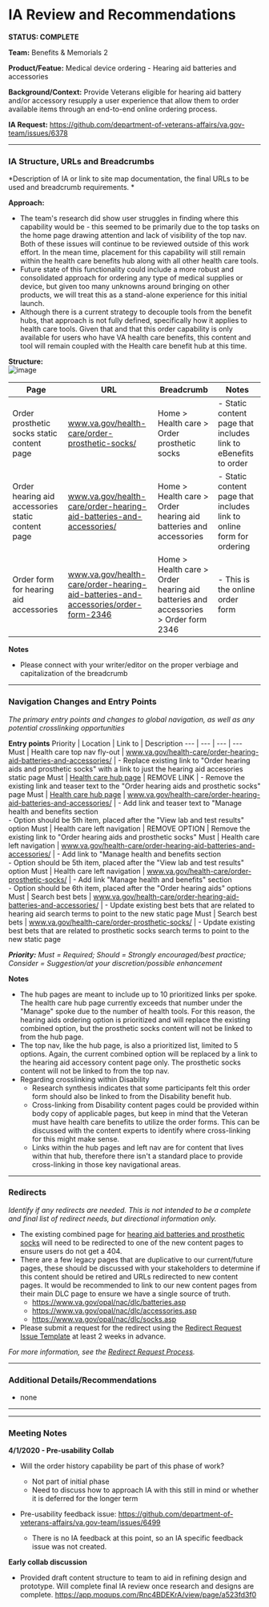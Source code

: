 # IA Review and Recommendations

**STATUS: COMPLETE**

**Team:** Benefits & Memorials 2

**Product/Featue:** Medical device ordering - Hearing aid batteries and accessories

**Background/Context:**  Provide Veterans eligible for hearing aid battery and/or accessory resupply a user experience that allow them to order available items through an end-to-end online ordering process.

**IA Request:** https://github.com/department-of-veterans-affairs/va.gov-team/issues/6378

<hr>

### IA Structure, URLs and Breadcrumbs <br>
*Description of IA or link to site map documentation, the final URLs to be used and breadcrumb requirements. *

**Approach:** 
- The team's research did show user struggles in finding where this capability would be - this seemed to be primarily due to the top tasks on the home page drawing attention and lack of visibility of the top nav.  Both of these issues will continue to be reviewed outside of this work effort.  In the mean time, placement for this capability will still remain within the health care benefits hub along with all other health care tools.  
- Future state of this functionality could include a more robust and consolidated approach for ordering any type of medical supplies or device, but given too many unknowns around bringing on other products, we will treat this as a stand-alone experience for this initial launch.  
- Although there is a current strategy to decouple tools from the benefit hubs, that approach is not fully defined, specifically how it applies to health care tools.  Given that and that this order capability is only available for users who have VA health care benefits, this content and tool will remain coupled with the Health care benefit hub at this time.

**Structure:** <br>
![image](https://user-images.githubusercontent.com/20994159/81016380-eb401100-8e25-11ea-8170-60bf5269d0c9.png)

Page | URL | Breadcrumb | Notes
--- | --- | --- | ---
Order prosthetic socks static content page  |  www.va.gov/health-care/order-prosthetic-socks/  | Home > Health care > Order prosthetic socks | - Static content page that includes link to eBenefits to order 
Order hearing aid accessories static content page | www.va.gov/health-care/order-hearing-aid-batteries-and-accessories/ |  Home > Health care > Order hearing aid batteries and accessories | - Static content page that includes link to online form for ordering
Order form for hearing aid accessories | www.va.gov/health-care/order-hearing-aid-batteries-and-accessories/order-form-2346  |  Home > Health care > Order hearing aid batteries and accessories > Order form 2346 | - This is the online order form

**Notes**
- Please connect with your writer/editor on the proper verbiage and capitalization of the breadcrumb

<hr>


### Navigation Changes and Entry Points <br>
*The primary entry points and changes to global navigation, as well as any potential crosslinking opportunities*

**Entry points**
Priority | Location | Link to | Description
--- | --- | --- | ---
Must | Health care top nav fly-out | www.va.gov/health-care/order-hearing-aid-batteries-and-accessories/ | - Replace existing link to "Order hearing aids and prosthetic socks" with a link to just the hearing aid accesories static page
Must | [Health care hub page](https://www.va.gov/health-care/) | REMOVE LINK | - Remove the existing link and teaser text to the "Order hearing aids and prosthetic socks" page
Must | [Health care hub page](https://www.va.gov/health-care/)  | www.va.gov/health-care/order-hearing-aid-batteries-and-accessories/ | - Add link and teaser text to "Manage health and benefits section <br> - Option should be 5th item, placed after the "View lab and test results" option
Must | Health care left navigation | REMOVE OPTION | Remove the existing link to "Order hearing aids and prosthetic socks"
Must | Health care left navigation | www.va.gov/health-care/order-hearing-aid-batteries-and-accessories/ | - Add link to "Manage health and benefits section <br> - Option should be 5th item, placed after the "View lab and test results" option
Must | Health care left navigation | www.va.gov/health-care/order-prosthetic-socks/  | - Add link "Manage health and benefits" section <br> - Option should be 6th item, placed after the "Order hearing aids" options 
Must | Search best bets | www.va.gov/health-care/order-hearing-aid-batteries-and-accessories/ | - Update existing best bets that are related to hearing aid search terms to point to the new static page
Must | Search best bets | www.va.gov/health-care/order-prosthetic-socks/ | - Update existing best bets that are related to prosthetic socks search terms to point to the new static page

***Priority:** Must = Required; Should = Strongly encouraged/best practice; Consider = Suggestion/at your discretion/possible enhancement* 

**Notes**
- The hub pages are meant to include up to 10 prioritized links per spoke.  The health care hub page currently exceeds that number under the "Manage" spoke due to the number of health tools. For this reason, the hearing aids ordering option is prioritized and will replace the existing combined option, but the prosthetic socks content will not be linked to from the hub page. 
- The top nav, like the hub page, is also a prioritized list, limited to 5 options. Again, the current combined option will be replaced by a link to the hearing aid accessory content page only.  The prosthetic socks content will not be linked to from the top nav. 
- Regarding crosslinking within Disability
  - Research synthesis indicates that some participants felt this order form should also be linked to from the Disability benefit hub.
  - Cross-linking from Disability content pages could be provided within body copy of applicable pages, but keep in mind that the Veteran must have health care benefits to utilize the order forms. This can be discussed with the content experts to identify where cross-linking for this might make sense. 
  - Links within the hub pages and left nav are for content that lives within that hub, therefore there isn't a standard place to provide cross-linking in those key navigational areas.

<hr>


### Redirects <br>
*Identify if any redirects are needed.  This is not intended to be a complete and final list of redirect needs, but directional information only.*  

- The existing combined page for [hearing aid batteries and prosthetic socks](https://www.va.gov/health-care/order-hearing-aid-batteries-prosthetic-socks/) will need to be redirected to one of the new content pages to ensure users do not get a 404. 
- There are a few legacy pages that are duplicative to our current/future pages, these should be discussed with your stakeholders to determine if this content should be retired and URLs redirected to new content pages. It would be recommended to link to our new content pages from their main DLC page to ensure we have a single source of truth.
  - https://www.va.gov/opal/nac/dlc/batteries.asp
  - https://www.va.gov/opal/nac/dlc/accessories.asp
  - https://www.va.gov/opal/nac/dlc/socks.asp
- Please submit a request for the redirect using the [Redirect Request Issue Template](https://github.com/department-of-veterans-affairs/va.gov-team/issues/new?assignees=mnorthuis&labels=content-ia-team%2C+ia&template=redirect-request.md&title=Redirect+Request) at least 2 weeks in advance. 

*For more information, see the [Redirect Request Process](https://github.com/department-of-veterans-affairs/va.gov-team/blob/master/platform/information-architecture/request-redirect.md).*


<hr>

### Additional Details/Recommendations

- none


<hr>
<hr>


### Meeting Notes

**4/1/2020 - Pre-usability Collab**
- Will the order history capability be part of this phase of work?
  - Not part of initial phase
  - Need to discuss how to approach IA with this still in mind or whether it is deferred for the longer term
  
 - Pre-usability feedback issue: https://github.com/department-of-veterans-affairs/va.gov-team/issues/6499
   - There is no IA feedback at this point, so an IA specific feedback issue was not created. 
   
**Early collab discussion**
- Provided draft content structure to team to aid in refining design and prototype. Will complete final IA review once research and designs are complete. https://app.moqups.com/Rnc4BDEKrA/view/page/a523fd3f0 

